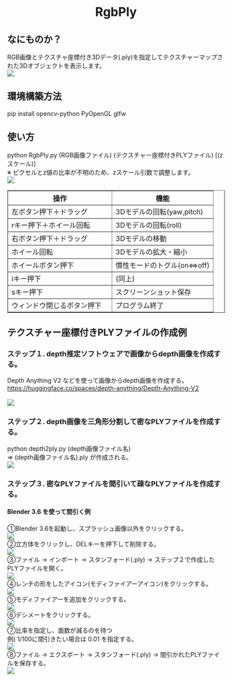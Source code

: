 <html lang="ja">
    <head>
        <meta charset="utf-8" />
    </head>
    <body>
        <h1><center>RgbPly</center></h1>
        <h2>なにものか？</h2>
        <p>
            RGB画像とテクスチャ座標付き3Dデータ(.ply)を指定してテクスチャーマップされた3Dオブジェクトを表示します。
<br>
            <img src="images/RgbPly.png">
        </p>
        <h2>環境構築方法</h2>
        <p>
            pip install opencv-python PyOpenGL glfw
        </p>
        <h2>使い方</h2>
        <p>
            python  RgbPly.py  (RGB画像ファイル)  (テクスチャー座標付きPLYファイル)  [(zスケール)]<br>
            ※ ピクセルとz値の比率が不明のため、zスケール引数で調整します。<br>
            <img src="images/usage.svg">
            <table border="1">
                <tr><th>操作</th><th>機能</th></tr>
                <tr><td>左ボタン押下＋ドラッグ</td><td>3Dモデルの回転(yaw,pitch)</td></tr>
                <tr><td>rキー押下＋ホイール回転</td><td>3Dモデルの回転(roll)</td></tr>
                <tr><td>右ボタン押下＋ドラッグ</td><td>3Dモデルの移動</td></tr>
                <tr><td>ホイール回転</td><td>3Dモデルの拡大・縮小</td></tr>
                <tr><td>ホイールボタン押下</td><td>慣性モードのトグル(on⇔off)</td></tr>
                <tr><td>iキー押下</td><td>(同上)</td></tr>
                <tr><td>sキー押下</td><td>スクリーンショット保存</td></tr>
                <tr><td>ウィンドウ閉じるボタン押下　</td><td>プログラム終了</td></tr>
            </table>
        </p>
        <h2>テクスチャー座標付きPLYファイルの作成例</h2>
        <h3>ステップ１. depth推定ソフトウェアで画像からdepth画像を作成する。</h3>
        <p>
            Depth Anything V2 などを使って画像からdepth画像を作成する。<br>
            <a href="https://huggingface.co/spaces/depth-anything/Depth-Anything-V2">https://huggingface.co/spaces/depth-anything/Depth-Anything-V2</a><br>
            <br>
            <img src="images/step1_1.svg">
         </p>
        <h3>ステップ２. depth画像を三角形分割して密なPLYファイルを作成する。</h3>
        <p>
            python depth2ply.py (depth画像ファイル名)<br>
            ⇒ (depth画像ファイル名).ply が作成される。<br>
            <img src="images/step2_1.svg">
        </p>
        <h3>ステップ３. 密なPLYファイルを間引いて疎なPLYファイルを作成する。</h3>
        <h4>Blender 3.6 を使って間引く例</h4>
        <p>
            ①Blender 3.6を起動し、スプラッシュ画像以外をクリックする。<br>
            <img src="images/step3_1.svg"><br>
            ②立方体をクリックし、DELキーを押下して削除する。<br>
            <img src="images/step3_2.svg"><br>
            ③ファイル → インポート → スタンフォード(.ply) → ステップ２で作成したPLYファイルを開く。<br>
            <img src="images/step3_3.svg"><br>
            ④レンチの形をしたアイコン(モディファイアーアイコン)をクリックする。<br>
            <img src="images/step3_4.svg"><br>
            ⑤モディファイアーを追加をクリックする。<br>
            <img src="images/step3_5.svg"><br>
            ⑥デシメートをクリックする。<br>
            <img src="images/step3_6.svg"><br>
            ⑦比率を指定し、面数が減るのを待つ<br>
            例) 1/100に間引きたい場合は 0.01 を指定する。<br>
            <img src="images/step3_7.svg"><br>
            ⑧ファイル → エクスポート → スタンフォード(.ply) → 間引かれたPLYファイルを保存する。<br>
            <img src="images/step3_8.svg"><br>
        </p>
    </body>
</html>
